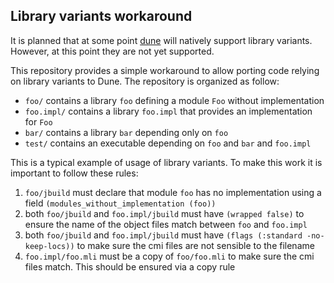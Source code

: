 Library variants workaround
---------------------------

It is planned that at some point [dune](https://github.com/ocaml/dune)
will natively support library variants. However, at this point they
are not yet supported.

This repository provides a simple workaround to allow porting code
relying on library variants to Dune. The repository is organized as
follow:

- `foo/` contains a library `foo` defining a module `Foo` without
  implementation
- `foo.impl/` contains a library `foo.impl` that provides an
  implementation for `Foo`
- `bar/` contains a library `bar` depending only on `foo`
- `test/` contains an executable depending on `foo` and `bar` and
  `foo.impl`

This is a typical example of usage of library variants. To make this
work it is important to follow these rules:

1. `foo/jbuild` must declare that module `foo` has no implementation
   using a field `(modules_without_implementation (foo))`
2. both `foo/jbuild` and `foo.impl/jbuild` must have `(wrapped false)`
   to ensure the name of the object files match between `foo` and
   `foo.impl`
3. both `foo/jbuild` and `foo.impl/jbuild` must have `(flags
   (:standard -no-keep-locs))` to make sure the cmi files are not
   sensible to the filename
4. `foo.impl/foo.mli` must be a copy of `foo/foo.mli` to make sure the
   cmi files match. This should be ensured via a copy rule
